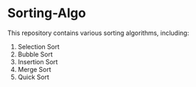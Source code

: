 # Sorting-Algo
This repository contains various sorting algorithms, including: <br>
1. Selection Sort <br>
2. Bubble Sort <br>
3. Insertion Sort <br>
4. Merge Sort <br>
5. Quick Sort <br>
